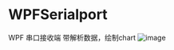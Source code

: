# WPFSerialport
WPF 串口接收端
带解析数据，绘制chart
![image](https://github.com/appledf/WPFSerialport/assets/17972476/eeaa20dc-4c48-4076-9573-5c0aa1720182)
